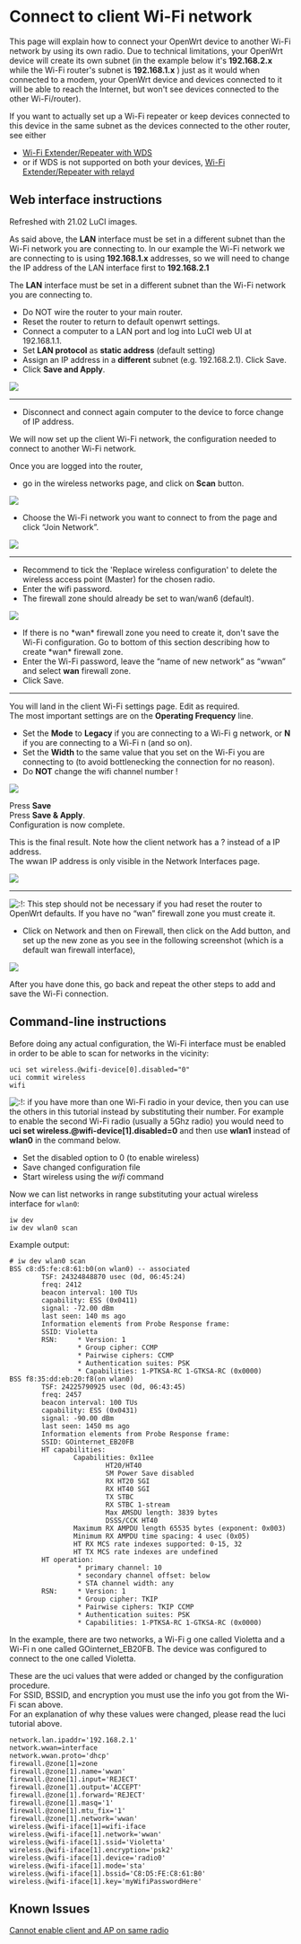 # Connect to client Wi-Fi network

This page will explain how to connect your OpenWrt device to another Wi-Fi network by using its own radio. Due to technical limitations, your OpenWrt device will create its own subnet (in the example below it's **192.168.2.x** while the Wi-Fi router's subnet is **192.168.1.x** ) just as it would when connected to a modem, your OpenWrt device and devices connected to it will be able to reach the Internet, but won't see devices connected to the other Wi-Fi/router).

If you want to actually set up a Wi-Fi repeater or keep devices connected to this device in the same subnet as the devices connected to the other router, see either

- [Wi-Fi Extender/Repeater with WDS](/docs/guide-user/network/wifi/wifiextenders/wds "docs:guide-user:network:wifi:wifiextenders:wds")
- or if WDS is not supported on both your devices, [Wi-Fi Extender/Repeater with relayd](/docs/guide-user/network/wifi/relay_configuration "docs:guide-user:network:wifi:relay_configuration")

## Web interface instructions

Refreshed with 21.02 LuCI images.

As said above, the **LAN** interface must be set in a different subnet than the Wi-Fi network you are connecting to. In our example the Wi-Fi network we are connecting to is using **192.168.1.x** addresses, so we will need to change the IP address of the LAN interface first to **192.168.2.1**

The **LAN** interface must be set in a different subnet than the Wi-Fi network you are connecting to.

- Do NOT wire the router to your main router.
- Reset the router to return to default openwrt settings.
- Connect a computer to a LAN port and log into LuCI web UI at 192.168.1.1.
- Set **LAN protocol** as **static address** (default setting)
- Assign an IP address in a **different** subnet (e.g. 192.168.2.1). Click Save.
- Click **Save and Apply**.

[![](/_media/media/docs/howto/relay_lan_changeip.jpg?w=400&tok=b39d3a)](/_detail/media/docs/howto/relay_lan_changeip.jpg?id=docs%3Aguide-user%3Anetwork%3Awifi%3Aconnect_client_wifi "media:docs:howto:relay_lan_changeip.jpg")

* * *

- Disconnect and connect again computer to the device to force change of IP address.

We will now set up the client Wi-Fi network, the configuration needed to connect to another Wi-Fi network.

Once you are logged into the router,

- go in the wireless networks page, and click on **Scan** button.

[![](/_media/media/docs/howto/relay_join_wifi_1.jpg?w=800&tok=039cc5)](/_detail/media/docs/howto/relay_join_wifi_1.jpg?id=docs%3Aguide-user%3Anetwork%3Awifi%3Aconnect_client_wifi "media:docs:howto:relay_join_wifi_1.jpg")

- Choose the Wi-Fi network you want to connect to from the page and click “Join Network”.

[![](/_media/media/docs/howto/relay_join_wifi_2.jpg?w=800&tok=3fec8e)](/_detail/media/docs/howto/relay_join_wifi_2.jpg?id=docs%3Aguide-user%3Anetwork%3Awifi%3Aconnect_client_wifi "media:docs:howto:relay_join_wifi_2.jpg")

* * *

- Recommend to tick the 'Replace wireless configuration' to delete the wireless access point (Master) for the chosen radio.
- Enter the wifi password.
- The firewall zone should already be set to wan/wan6 (default).

[![](/_media/media/docs/howto/wireless_client_wifi_1.jpg?w=500&tok=cd7dda)](/_detail/media/docs/howto/wireless_client_wifi_1.jpg?id=docs%3Aguide-user%3Anetwork%3Awifi%3Aconnect_client_wifi "media:docs:howto:wireless_client_wifi_1.jpg")

- If there is no \*wan* firewall zone you need to create it, don't save the Wi-Fi configuration. Go to bottom of this section describing how to create \*wan* firewall zone.
- Enter the Wi-Fi password, leave the “name of new network” as “wwan” and select **wan** firewall zone.
- Click Save.

* * *

You will land in the client Wi-Fi settings page. Edit as required.  
The most important settings are on the **Operating Frequency** line.

- Set the **Mode** to **Legacy** if you are connecting to a Wi-Fi g network, or **N** if you are connecting to a Wi-Fi n (and so on).
- Set the **Width** to the same value that you set on the Wi-Fi you are connecting to (to avoid bottlenecking the connection for no reason).
- Do **NOT** change the wifi channel number !

[![](/_media/media/docs/howto/relay_join_wifi_5.jpg?w=500&tok=1b1988)](/_detail/media/docs/howto/relay_join_wifi_5.jpg?id=docs%3Aguide-user%3Anetwork%3Awifi%3Aconnect_client_wifi "media:docs:howto:relay_join_wifi_5.jpg")

Press **Save**  
Press **Save &amp; Apply**.  
Configuration is now complete.

This is the final result. Note how the client network has a ? instead of a IP address.  
The wwan IP address is only visible in the Network Interfaces page.

[![](/_media/media/docs/howto/relay_status_1.jpg?w=800&tok=2f7c12)](/_detail/media/docs/howto/relay_status_1.jpg?id=docs%3Aguide-user%3Anetwork%3Awifi%3Aconnect_client_wifi "media:docs:howto:relay_status_1.jpg")

* * *

![:!:](/lib/images/smileys/exclaim.svg) This step should not be necessary if you had reset the router to OpenWrt defaults. If you have no “wan” firewall zone you must create it.

- Click on Network and then on Firewall, then click on the Add button, and set up the new zone as you see in the following screenshot (which is a default wan firewall interface),

[![](/_media/media/docs/howto/wireless_client_wan_zone.jpg?w=800&tok=ed3a04)](/_detail/media/docs/howto/wireless_client_wan_zone.jpg?id=docs%3Aguide-user%3Anetwork%3Awifi%3Aconnect_client_wifi "media:docs:howto:wireless_client_wan_zone.jpg")

After you have done this, go back and repeat the other steps to add and save the Wi-Fi connection.

## Command-line instructions

Before doing any actual configuration, the Wi-Fi interface must be enabled in order to be able to scan for networks in the vicinity:

```
uci set wireless.@wifi-device[0].disabled="0"
uci commit wireless
wifi
```

![:!:](/lib/images/smileys/exclaim.svg) if you have more than one Wi-Fi radio in your device, then you can use the others in this tutorial instead by substituting their number. For example to enable the second Wi-Fi radio (usually a 5Ghz radio) you would need to **uci set wireless.@wifi-device\[1].disabled=0** and then use **wlan1** instead of **wlan0** in the command below.

- Set the disabled option to 0 (to enable wireless)
- Save changed configuration file
- Start wireless using the *wifi* command

Now we can list networks in range substituting your actual wireless interface for `wlan0`:

```
iw dev
iw dev wlan0 scan
```

Example output:

```
# iw dev wlan0 scan
BSS c8:d5:fe:c8:61:b0(on wlan0) -- associated
        TSF: 24324848870 usec (0d, 06:45:24)
        freq: 2412
        beacon interval: 100 TUs
        capability: ESS (0x0411)
        signal: -72.00 dBm
        last seen: 140 ms ago
        Information elements from Probe Response frame:
        SSID: Violetta
        RSN:     * Version: 1
                 * Group cipher: CCMP
                 * Pairwise ciphers: CCMP
                 * Authentication suites: PSK
                 * Capabilities: 1-PTKSA-RC 1-GTKSA-RC (0x0000)
BSS f8:35:dd:eb:20:f8(on wlan0)
        TSF: 24225790925 usec (0d, 06:43:45)
        freq: 2457
        beacon interval: 100 TUs
        capability: ESS (0x0431)
        signal: -90.00 dBm
        last seen: 1450 ms ago
        Information elements from Probe Response frame:
        SSID: GOinternet_EB20FB
        HT capabilities:
                Capabilities: 0x11ee
                        HT20/HT40
                        SM Power Save disabled
                        RX HT20 SGI
                        RX HT40 SGI
                        TX STBC
                        RX STBC 1-stream
                        Max AMSDU length: 3839 bytes
                        DSSS/CCK HT40
                Maximum RX AMPDU length 65535 bytes (exponent: 0x003)
                Minimum RX AMPDU time spacing: 4 usec (0x05)
                HT RX MCS rate indexes supported: 0-15, 32
                HT TX MCS rate indexes are undefined
        HT operation:
                 * primary channel: 10
                 * secondary channel offset: below
                 * STA channel width: any
        RSN:     * Version: 1
                 * Group cipher: TKIP
                 * Pairwise ciphers: TKIP CCMP
                 * Authentication suites: PSK
                 * Capabilities: 1-PTKSA-RC 1-GTKSA-RC (0x0000)
```

In the example, there are two networks, a Wi-Fi g one called Violetta and a Wi-Fi n one called GOinternet\_EB20FB. The device was configured to connect to the one called Violetta.

These are the uci values that were added or changed by the configuration procedure.  
For SSID, BSSID, and encryption you must use the info you got from the Wi-Fi scan above.  
For an explanation of why these values were changed, please read the luci tutorial above.

```
network.lan.ipaddr='192.168.2.1'
network.wwan=interface
network.wwan.proto='dhcp'
firewall.@zone[1]=zone
firewall.@zone[1].name='wwan'
firewall.@zone[1].input='REJECT'
firewall.@zone[1].output='ACCEPT'
firewall.@zone[1].forward='REJECT'
firewall.@zone[1].masq='1'
firewall.@zone[1].mtu_fix='1'
firewall.@zone[1].network='wwan'
wireless.@wifi-iface[1]=wifi-iface
wireless.@wifi-iface[1].network='wwan'
wireless.@wifi-iface[1].ssid='Violetta'
wireless.@wifi-iface[1].encryption='psk2'
wireless.@wifi-iface[1].device='radio0'
wireless.@wifi-iface[1].mode='sta'
wireless.@wifi-iface[1].bssid='C8:D5:FE:C8:61:B0'
wireless.@wifi-iface[1].key='myWifiPasswordHere'
```

## Known Issues

[Cannot enable client and AP on same radio](https://forum.openwrt.org/t/how-to-use-openwrt-as-a-wi-fi-repeater-using-a-different-ssid/136177 "https://forum.openwrt.org/t/how-to-use-openwrt-as-a-wi-fi-repeater-using-a-different-ssid/136177")
